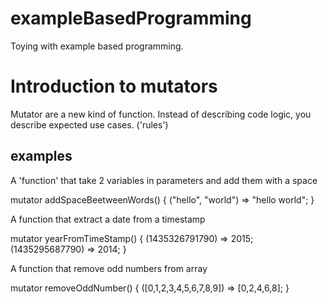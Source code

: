 # exampleBasedProgramming
Toying with example based programming.



# Introduction to mutators

Mutator are a new kind of function.
Instead of describing code logic, you describe expected use cases. ('rules')

## examples

A 'function' that take 2 variables in parameters and add them with a space

  mutator addSpaceBeetweenWords() {
    ("hello", "world") => "hello world";
  }

A function that extract a date from a timestamp

  mutator yearFromTimeStamp() {
    (1435326791790) => 2015;
    (1435295687790) => 2014;
  }

A function that remove odd numbers from array

  mutator removeOddNumber() {
    ([0,1,2,3,4,5,6,7,8,9]) => [0,2,4,6,8];
  }


